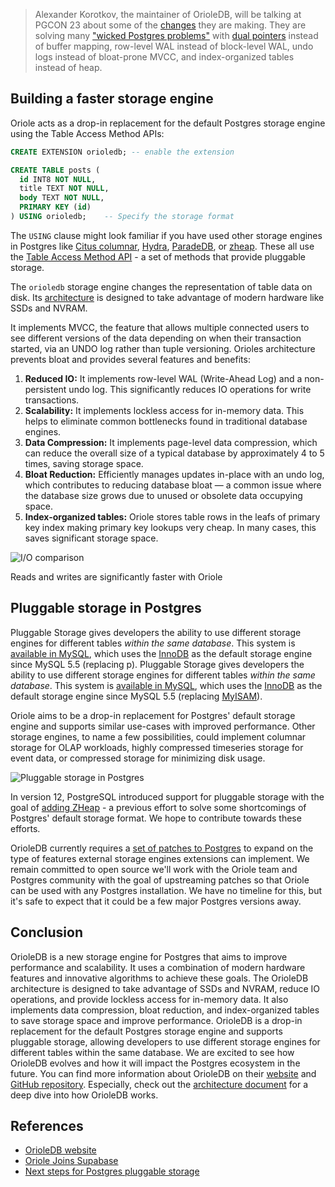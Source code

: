 > Alexander Korotkov, the maintainer of OrioleDB, will be talking at PGCON 23 about some of the [changes](https://www.pgcon.org/events/pgcon_2023/schedule/session/470-future-of-table-access-methods/) they are making. They are solving many ["wicked Postgres problems"](https://www.slideshare.net/AlexanderKorotkov/solving-postgresql-wicked-problems) with [dual pointers](https://www.orioledata.com/blog/buffer-management/) instead of buffer mapping, row-level WAL instead of block-level WAL, undo logs instead of bloat-prone MVCC, and index-organized tables instead of heap.

## Building a faster storage engine

Oriole acts as a drop-in replacement for the default Postgres storage engine using the Table Access Method APIs:

```sql
CREATE EXTENSION orioledb; -- enable the extension

CREATE TABLE posts (
  id INT8 NOT NULL,
  title TEXT NOT NULL,
  body TEXT NOT NULL,
  PRIMARY KEY (id)
) USING orioledb;    -- Specify the storage format
```

The `USING` clause might look familiar if you have used other storage engines in Postgres like [Citus columnar](https://docs.citusdata.com/en/v11.1/admin_guide/table_management.html#columnar-storage), [Hydra](https://docs.hydra.so/concepts/using-hydra-columnar), [ParadeDB](https://docs.paradedb.com/search/quickstart), or [zheap](https://github.com/cybertec-postgresql/zheap). These all use the [Table Access Method API](https://www.postgresql.org/docs/current/tableam.html) - a set of methods that provide pluggable storage.

The `orioledb` storage engine changes the representation of table data on disk. Its [architecture](https://github.com/orioledb/orioledb/blob/main/doc/arch.md) is designed to take advantage of modern hardware like SSDs and NVRAM.

It implements MVCC, the feature that allows multiple connected users to see different versions of the data depending on when their transaction started, via an UNDO log rather than tuple versioning. Orioles architecture prevents bloat and provides several features and benefits:

1. **Reduced IO:** It implements row-level WAL (Write-Ahead Log) and a non-persistent undo log. This significantly reduces IO operations for write transactions.
2. **Scalability:** It implements lockless access for in-memory data. This helps to eliminate common bottlenecks found in traditional database engines.
3. **Data Compression:** It implements page-level data compression, which can reduce the overall size of a typical database by approximately 4 to 5 times, saving storage space.
4. **Bloat Reduction:** Efficiently manages updates in-place with an undo log, which contributes to reducing database bloat — a common issue where the database size grows due to unused or obsolete data occupying space.
5. **Index-organized tables:** Oriole stores table rows in the leafs of primary key index making primary key lookups very cheap. In many cases, this saves significant storage space.

![I/O comparison](/blog/images/orioledb-solving-postgresql-wicked-problems/io-comparison.webp)
<figcaption>Reads and writes are significantly faster with Oriole</figcaption>

## Pluggable storage in Postgres

Pluggable Storage gives developers the ability to use different storage engines for different tables *within the same database*. This system is [available in MySQL](https://en.wikipedia.org/wiki/Comparison_of_MySQL_database_engines), which uses the [InnoDB](https://en.wikipedia.org/wiki/InnoDB) as the default storage engine since MySQL 5.5 (replacing p).
Pluggable Storage gives developers the ability to use different storage engines for different tables *within the same database*. This system is [available in MySQL](https://en.wikipedia.org/wiki/Comparison_of_MySQL_database_engines), which uses the [InnoDB](https://en.wikipedia.org/wiki/InnoDB) as the default storage engine since MySQL 5.5 (replacing [MyISAM]()).

Oriole aims to be a drop-in replacement for Postgres' default storage engine and supports similar use-cases with improved performance. Other storage engines, to name a few possibilities, could implement columnar storage for OLAP workloads, highly compressed timeseries storage for event data, or compressed storage for minimizing disk usage.

![Pluggable storage in Postgres](/blog/images/orioledb-solving-postgresql-wicked-problems/pluggable-storage.webp)

In version 12, PostgreSQL introduced support for pluggable storage with the goal of [adding ZHeap](https://anarazel.de/talks/2019-05-30-pgcon-pluggable-table-storage/pluggable.pdf) - a previous effort to solve some shortcomings of Postgres' default storage format. We hope to contribute towards these efforts.

OrioleDB currently requires a [set of patches to Postgres](https://github.com/orioledb/postgres/commits/patches16/) to expand on the type of features external storage engines extensions can implement. We remain committed to open source we'll work with the Oriole team and Postgres community with the goal of upstreaming patches so that Oriole can be used with any Postgres installation. We have no timeline for this, but it's safe to expect that it could be a few major Postgres versions away.

## Conclusion

OrioleDB is a new storage engine for Postgres that aims to improve performance and scalability. It uses a combination of modern hardware features and innovative algorithms to achieve these goals. The OrioleDB architecture is designed to take advantage of SSDs and NVRAM, reduce IO operations, and provide lockless access for in-memory data. It also implements data compression, bloat reduction, and index-organized tables to save storage space and improve performance. OrioleDB is a drop-in replacement for the default Postgres storage engine and supports pluggable storage, allowing developers to use different storage engines for different tables within the same database. We are excited to see how OrioleDB evolves and how it will impact the Postgres ecosystem in the future. You can find more information about OrioleDB on their [website](https://www.orioledb.com) and [GitHub repository](https://github.com/orioledb/orioledb/tree/main). Especially, check out the [architecture document](https://github.com/orioledb/orioledb/blob/main/doc/arch.md) for a deep dive into how OrioleDB works.

## References

- [OrioleDB website](https://www.orioledb.com)
- [Oriole Joins Supabase](https://supabase.com/blog/supabase-aquires-oriole)
- [Next steps for Postgres pluggable storage](https://supabase.com/blog/postgres-pluggable-strorage)
